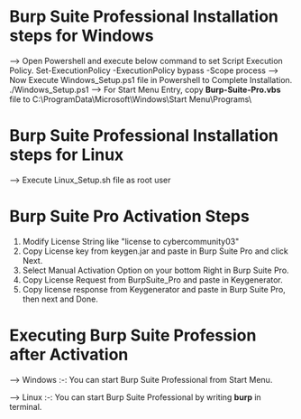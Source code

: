# Burp Suite Professional Installation steps for Windows

--> Open Powershell and execute below command to set Script Execution Policy.
	Set-ExecutionPolicy -ExecutionPolicy bypass -Scope process
--> Now Execute Windows_Setup.ps1 file in Powershell to Complete Installation.
	./Windows_Setup.ps1
--> For Start Menu Entry, copy **Burp-Suite-Pro.vbs** file to 
	C:\ProgramData\Microsoft\Windows\Start Menu\Programs\

# Burp Suite Professional Installation steps for Linux
--> Execute Linux_Setup.sh file as root user

# Burp Suite Pro Activation Steps
1. Modify License String like "license to cybercommunity03"
2. Copy License key from keygen.jar and paste in Burp Suite Pro and click Next.
3. Select Manual Activation Option on your bottom Right in Burp Suite Pro.
4. Copy License Request from BurpSuite_Pro and paste in Keygenerator.
5. Copy license response from Keygenerator and paste in Burp Suite Pro, then next and Done.


# Executing Burp Suite Profession after Activation

--> Windows :-: You can start Burp Suite Professional from Start Menu.

--> Linux :-: You can start Burp Suite Professional by writing **burp** in terminal.
